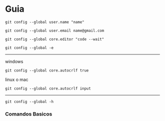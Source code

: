 # Guia
```
git config --global user.name "name"
```
```
git config --global user.email name@gmail.com
```
```
git config --global core.editor "code --wait"
```
```
git config --global -e
```
---
windows
```
git config --global core.autocrlf true
```
linux o mac
```
git config --global core.autocrlf input
```
---
```
git config --global -h
```

### Comandos Basicos
